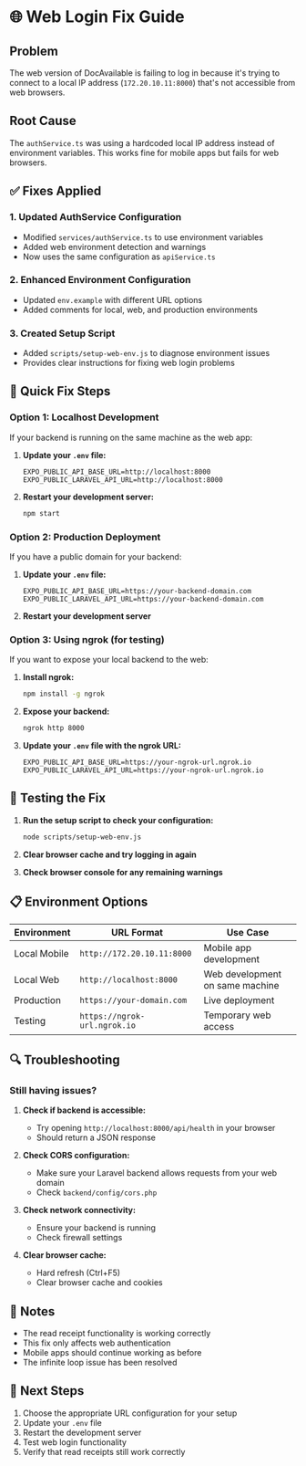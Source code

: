 # 🌐 Web Login Fix Guide

## Problem
The web version of DocAvailable is failing to log in because it's trying to connect to a local IP address (`172.20.10.11:8000`) that's not accessible from web browsers.

## Root Cause
The `authService.ts` was using a hardcoded local IP address instead of environment variables. This works fine for mobile apps but fails for web browsers.

## ✅ Fixes Applied

### 1. Updated AuthService Configuration
- Modified `services/authService.ts` to use environment variables
- Added web environment detection and warnings
- Now uses the same configuration as `apiService.ts`

### 2. Enhanced Environment Configuration
- Updated `env.example` with different URL options
- Added comments for local, web, and production environments

### 3. Created Setup Script
- Added `scripts/setup-web-env.js` to diagnose environment issues
- Provides clear instructions for fixing web login problems

## 🔧 Quick Fix Steps

### Option 1: Localhost Development
If your backend is running on the same machine as the web app:

1. **Update your `.env` file:**
   ```
   EXPO_PUBLIC_API_BASE_URL=http://localhost:8000
   EXPO_PUBLIC_LARAVEL_API_URL=http://localhost:8000
   ```

2. **Restart your development server:**
   ```bash
   npm start
   ```

### Option 2: Production Deployment
If you have a public domain for your backend:

1. **Update your `.env` file:**
   ```
   EXPO_PUBLIC_API_BASE_URL=https://your-backend-domain.com
   EXPO_PUBLIC_LARAVEL_API_URL=https://your-backend-domain.com
   ```

2. **Restart your development server**

### Option 3: Using ngrok (for testing)
If you want to expose your local backend to the web:

1. **Install ngrok:**
   ```bash
   npm install -g ngrok
   ```

2. **Expose your backend:**
   ```bash
   ngrok http 8000
   ```

3. **Update your `.env` file with the ngrok URL:**
   ```
   EXPO_PUBLIC_API_BASE_URL=https://your-ngrok-url.ngrok.io
   EXPO_PUBLIC_LARAVEL_API_URL=https://your-ngrok-url.ngrok.io
   ```

## 🧪 Testing the Fix

1. **Run the setup script to check your configuration:**
   ```bash
   node scripts/setup-web-env.js
   ```

2. **Clear browser cache and try logging in again**

3. **Check browser console for any remaining warnings**

## 📋 Environment Options

| Environment | URL Format | Use Case |
|-------------|------------|----------|
| Local Mobile | `http://172.20.10.11:8000` | Mobile app development |
| Local Web | `http://localhost:8000` | Web development on same machine |
| Production | `https://your-domain.com` | Live deployment |
| Testing | `https://ngrok-url.ngrok.io` | Temporary web access |

## 🔍 Troubleshooting

### Still having issues?

1. **Check if backend is accessible:**
   - Try opening `http://localhost:8000/api/health` in your browser
   - Should return a JSON response

2. **Check CORS configuration:**
   - Make sure your Laravel backend allows requests from your web domain
   - Check `backend/config/cors.php`

3. **Check network connectivity:**
   - Ensure your backend is running
   - Check firewall settings

4. **Clear browser cache:**
   - Hard refresh (Ctrl+F5)
   - Clear browser cache and cookies

## 📝 Notes

- The read receipt functionality is working correctly
- This fix only affects web authentication
- Mobile apps should continue working as before
- The infinite loop issue has been resolved

## 🚀 Next Steps

1. Choose the appropriate URL configuration for your setup
2. Update your `.env` file
3. Restart the development server
4. Test web login functionality
5. Verify that read receipts still work correctly 
